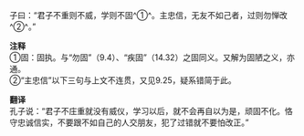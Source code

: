 子曰：“君子不重则不威，学则不固^①^。主忠信，无友不如己者，过则勿惮改^②^。”

**注释**  
①固：固执。与“勿固”（9.4）、“疾固”（14.32）之固同义。又解为固陋之义，亦通。  
②“主忠信”以下三句与上文不连贯，又见9.25，疑系错简于此。

**翻译**  
孔子说：“君子不庄重就没有威仪，学习以后，就不会再自以为是，顽固不化。恪守忠诚信实，不要跟不如自己的人交朋友，犯了过错就不要怕改正。”